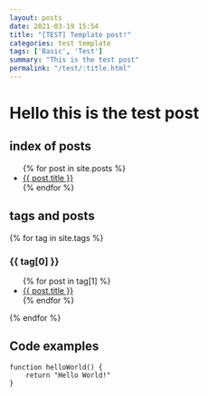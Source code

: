 ```yaml
---
layout: posts
date: 2021-03-19 15:54
title: "[TEST] Template post!"
categories: test template
tags: ['Basic', 'Test']
summary: "This is the test post"
permalink: "/test/:title.html"
---
```

# Hello this is the test post

## index of posts
<ul>
  {% for post in site.posts %}
    <li>
      <a href="{{ post.url }}">{{ post.title }}</a>
    </li>
  {% endfor %}
</ul>

## tags and posts
{% for tag in site.tags %}
  <h3>{{ tag[0] }}</h3>
  <ul>
    {% for post in tag[1] %}
      <li><a href="{{ post.url }}">{{ post.title }}</a></li>
    {% endfor %}
  </ul>
{% endfor %}

## Code examples
```
function helloWorld() {
    return "Hello World!"
}
```
